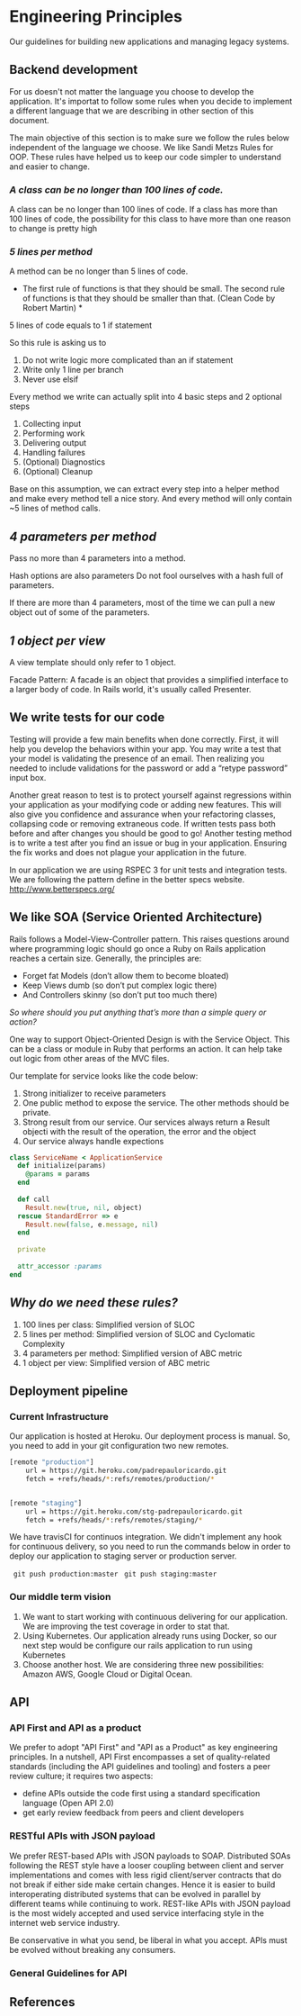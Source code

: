 # Engineering Principles
Our guidelines for building new applications and managing legacy systems.

## Backend development

For us doesn't not matter the language you choose to develop the application. It's importat to follow some rules when you decide to implement a different language that we are describing in other section of this document. 

The main objective of this section is to make sure we follow the rules below independent of the language we choose. We like Sandi Metzs Rules for OOP. These rules have helped us to keep our code simpler to understand and easier to change.

### *A class can be no longer than 100 lines of code.*

A class can be no longer than 100 lines of code. If a class has more than 100 lines of code, the possibility for this class to have more than one reason to change is pretty high

### *5 lines per method*

A method can be no longer than 5 lines of code.

* The first rule of functions is that they should be small. The second rule of functions is that they should be smaller than that. (Clean Code by Robert Martin) *

5 lines of code equals to 1 if statement

So this rule is asking us to

1. Do not write logic more complicated than an if statement
2. Write only 1 line per branch
3. Never use elsif

Every method we write can actually split into 4 basic steps and 2 optional steps

1. Collecting input
2. Performing work
3. Delivering output
4. Handling failures
5. (Optional) Diagnostics
6. (Optional) Cleanup

Base on this assumption, we can extract every step into a helper method and make every method tell a nice story. And every method will only contain ~5 lines of method calls.

## *4 parameters per method*

Pass no more than 4 parameters into a method.

Hash options are also parameters Do not fool ourselves with a hash full of parameters.

If there are more than 4 parameters, most of the time we can pull a new object out of some of the parameters.

## *1 object per view*

A view template should only refer to 1 object. 

Facade Pattern: A facade is an object that provides a simplified interface to a larger body of code. In Rails world, it's usually called Presenter.

## We write tests for our code

Testing will provide a few main benefits when done correctly. First, it will help you develop the behaviors within your app. You may write a test that your model is validating the presence of an email. Then realizing you needed to include validations for the password or add a “retype password” input box.

Another great reason to test is to protect yourself against regressions within your application as your modifying code or adding new features. This will also give you confidence and assurance when your refactoring classes, collapsing code or removing extraneous code. If written tests pass both before and after changes you should be good to go! Another testing method is to write a test after you find an issue or bug in your application. Ensuring the fix works and does not plague your application in the future.

In our application we are using RSPEC 3 for unit tests and integration tests. We are following the pattern define in the better specs website. http://www.betterspecs.org/

## We like SOA (Service Oriented Architecture)

Rails follows a Model-View-Controller pattern. This raises questions around where programming logic should go once a Ruby on Rails application reaches a certain size. Generally, the principles are:

* Forget fat Models (don’t allow them to become bloated)
* Keep Views dumb (so don’t put complex logic there)
* And Controllers skinny (so don’t put too much there)

*So where should you put anything that’s more than a simple query or action?*

One way to support Object-Oriented Design is with the Service Object. This can be a class or module in Ruby that performs an action. It can help take out logic from other areas of the MVC files.


Our template for service looks like the code below:
 1. Strong initializer to receive parameters
 2. One public method to expose the service. The other methods should be private.
 3. Strong result from our service. Our services always return a Result objecti with the result of the operation, the error and the object
 4. Our service always handle expections
 
```ruby
class ServiceName < ApplicationService
  def initialize(params)
    @params = params 
  end
  
  def call
    Result.new(true, nil, object)
  rescue StandardError => e 
    Result.new(false, e.message, nil)
  end
  
  private 
  
  attr_accessor :params
end
```

## *Why do we need these rules?*

1. 100 lines per class: Simplified version of SLOC
2. 5 lines per method: Simplified version of SLOC and Cyclomatic Complexity
3. 4 parameters per method: Simplified version of ABC metric
4. 1 object per view: Simplified version of ABC metric

## Deployment pipeline

### Current Infrastructure

Our application is hosted at Heroku. Our deployment process is manual. So, you need to add in your git configuration two new remotes.

```bash
[remote "production"]
	url = https://git.heroku.com/padrepauloricardo.git
	fetch = +refs/heads/*:refs/remotes/production/*
```

```bash

[remote "staging"]
	url = https://git.heroku.com/stg-padrepauloricardo.git
	fetch = +refs/heads/*:refs/remotes/staging/*
```

We have travisCI for continuos integration. We didn't implement any hook for continuous delivery, so you need to run the commands below in order to deploy our application to staging server or production server.

``` git push production:master```
``` git push staging:master```


### Our middle term vision

1. We want to start working with continuous delivering for our application. We are improving the test coverage in order to stat that. 
2. Using Kubernetes. Our application already runs using Docker, so our next step would be configure our rails application to run using Kubernetes
3. Choose another host. We are considering three new possibilities: Amazon AWS, Google Cloud or Digital Ocean.

## API

### API First and API as a product

We prefer to adopt "API First" and "API as a Product" as key engineering principles. In a nutshell, API First encompasses a set of quality-related standards (including the API guidelines and tooling) and fosters a peer review culture; it requires two aspects:

* define APIs outside the code first using a standard specification language (Open API 2.0)
* get early review feedback from peers and client developers

### RESTful APIs with JSON payload

We prefer REST-based APIs with JSON payloads to SOAP. Distributed SOAs following the REST style have a looser coupling between client and server implementations and comes with less rigid client/server contracts that do not break if either side make certain changes. Hence it is easier to build interoperating distributed systems that can be evolved in parallel by different teams while continuing to work. REST-like APIs with JSON payload is the most widely accepted and used service interfacing style in the internet web service industry.

Be conservative in what you send, be liberal in what you accept. APIs must be evolved without breaking any consumers.

### General Guidelines for API

## References
